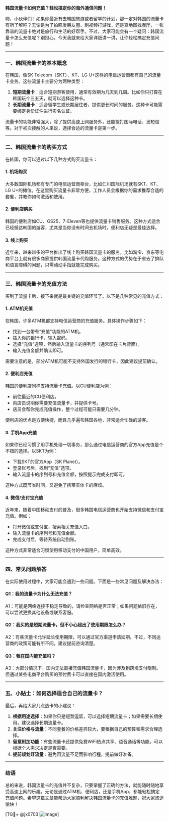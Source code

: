 **韩国流量卡如何充值？轻松搞定你的海外通信问题！**

嗨，小伙伴们！如果你最近有去韩国旅游或者留学的计划，那一定对韩国的流量卡有所了解吧？无论是为了拍照发朋友圈、刷视频打游戏，还是查地图找餐厅，一张靠谱的流量卡绝对是旅行和生活的好帮手。不过，大家可能会有一个疑问：韩国流量卡怎么充值呢？别担心，今天我就来给大家详细讲一讲，让你轻松搞定充值问题！

---

### **一、韩国流量卡的基本概念**
在韩国，像SK Telecom（SKT）、KT、LG U+这样的电信运营商都有自己的流量卡业务。这些流量卡主要分为两种类型：

1. **短期流量卡**：适合短期游客使用，通常有效期为几天到几周。比如你只打算在韩国玩个三五天，就可以选择这种卡。
2. **长期流量卡**：适合留学生或长期居住者，提供更长时间的服务。这种卡可能需要绑定身份证件进行实名认证。

流量卡的功能非常强大，除了提供高速上网服务外，还能拨打国际电话、发短信等。对于初次接触的人来说，选择合适的流量卡是第一步。

---

### **二、韩国流量卡的购买方式**
在韩国，你可以通过以下几种方式购买流量卡：

#### 1. **机场购买**
大多数国际机场都有专门的电信运营商柜台，比如仁川国际机场就有SKT、KT、LG U+的摊位。在这里购买流量卡非常方便，工作人员会根据你的需求推荐合适的套餐，并教你如何激活和使用。

#### 2. **便利店购买**
韩国的便利店如CU、GS25、7-Eleven等也提供流量卡销售服务。这种方式适合已经抵达韩国的游客，尤其是当你没有时间去机场时，便利店无疑是最佳选择。

#### 3. **线上购买**
近年来，越来越多的平台推出了线上购买韩国流量卡的服务。比如淘宝、京东等电商平台上就有很多商家提供韩国流量卡代购服务。这种方式的优势在于省去了排队和语言障碍的问题，只需动动手指就能完成购买。

---

### **三、韩国流量卡的充值方法**
买到了流量卡后，接下来就是最关键的充值环节了。以下是几种常见的充值方式：

#### 1. **ATM机充值**
在韩国，许多ATM机都支持电信运营商的充值服务。具体操作步骤如下：
- 找到一台带有“充值”功能的ATM机。
- 插入你的银行卡，输入密码。
- 选择“充值”选项，然后输入流量卡的序列号（通常印在卡片背面）。
- 输入充值金额并确认即可。

需要注意的是，部分ATM机可能不支持外国发行的银行卡，因此建议提前确认。

#### 2. **便利店充值**
韩国的便利店同样支持流量卡充值。以CU便利店为例：
- 前往最近的CU便利店。
- 向店员说明你需要充值流量卡，并提供卡号。
- 店员会帮你完成充值操作，整个过程可能只需要几分钟。

便利店的优点是方便快捷，而且几乎遍布韩国各地，非常适合忙碌的游客。

#### 3. **手机App充值**
如果你已经习惯了用手机处理一切事务，那么通过电信运营商的官方App充值是个不错的选择。以SKT为例：
- 下载SKT的官方App（SK Planet）。
- 登录账号后，找到“充值”选项。
- 输入流量卡的序列号和充值金额，按照提示完成支付即可。

这种方式既节省时间，又避免了携带实体卡的麻烦。

#### 4. **微信/支付宝充值**
近年来，随着中国移动支付的普及，很多韩国电信运营商也开始支持微信和支付宝充值。例如：
- 打开微信或支付宝，搜索相关充值入口。
- 输入流量卡的序列号和充值金额。
- 完成支付后，等待系统自动到账。

这种方式非常适合习惯使用移动支付的中国用户，简单高效。

---

### **四、常见问题解答**
在实际使用过程中，大家可能会遇到一些问题。下面是一些常见问题及解决办法：

#### Q1：我的流量卡为什么无法充值？
A1：可能是网络连接不稳定导致的，请检查网络是否正常；如果问题依旧存在，可以尝试更换其他设备或联系客服。

#### Q2：我买的是短期流量卡，但不小心超出了使用期限怎么办？
A2：有些流量卡允许延长使用期限，可以通过官方渠道申请延期。不过，不同运营商的政策可能有所不同，建议提前咨询清楚。

#### Q3：我在国内能充值吗？
A3：大部分情况下，国内无法直接充值韩国流量卡，因为涉及到跨境支付限制。但通过某些电商平台购买的预付费卡可以直接在国内激活使用。

---

### **五、小贴士：如何选择适合自己的流量卡？**
最后，再给大家几点选卡的小建议：
1. **根据用途选择**：如果你只是短暂逗留，可以选择短期流量卡；如果需要长期使用，建议选择长期流量卡。
2. **关注价格与流量**：不同套餐的价格差异较大，要根据自己的预算和需求合理选择。
3. **留意附加功能**：有些流量卡还提供免费WiFi热点共享、语音通话等功能，可以根据个人需求决定是否需要。
4. **提前规划好流量**：避免因流量不足而影响行程，提前做好准备。

---

### **结语**
总的来说，韩国流量卡的充值并不复杂，只要掌握了正确的方法，就能随时随地享受高速上网的乐趣。无论是通过ATM机、便利店，还是手机App，都能轻松搞定充值问题。希望这篇文章能帮助大家顺利解决韩国流量卡的充值难题，祝大家旅途愉快！

[TG💪+ @jx0703 ![Image](https://github.com/user-attachments/assets/dbca1d08-cadb-493c-b0ec-ad6f7a83f270)]